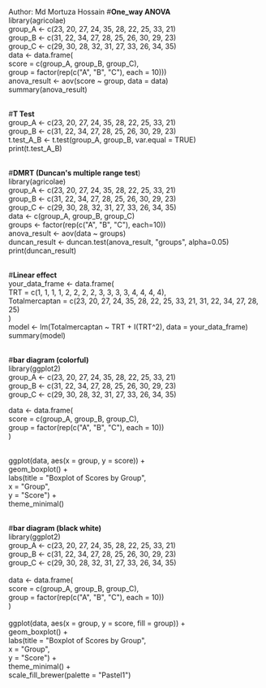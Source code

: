 Author: Md Mortuza Hossain
#**One_way ANOVA** <br>
library(agricolae)<br>
group_A <- c(23, 20, 27, 24, 35, 28, 22, 25, 33, 21)<br>
group_B <- c(31, 22, 34, 27, 28, 25, 26, 30, 29, 23)<br>
group_C <- c(29, 30, 28, 32, 31, 27, 33, 26, 34, 35)<br>
data <- data.frame(<br>
  score = c(group_A, group_B, group_C),<br>
  group = factor(rep(c("A", "B", "C"), each = 10)))<br>
anova_result <- aov(score ~ group, data = data)<br>
summary(anova_result)<br><br>

#**T Test** <br>
group_A <- c(23, 20, 27, 24, 35, 28, 22, 25, 33, 21)<br>
group_B <- c(31, 22, 34, 27, 28, 25, 26, 30, 29, 23)<br>
t.test_A_B <- t.test(group_A, group_B, var.equal = TRUE) <br>
print(t.test_A_B)<br><br>


#**DMRT (Duncan's multiple range test**) <br>
library(agricolae)<br>
group_A <- c(23, 20, 27, 24, 35, 28, 22, 25, 33, 21)<br>
group_B <- c(31, 22, 34, 27, 28, 25, 26, 30, 29, 23)<br>
group_C <- c(29, 30, 28, 32, 31, 27, 33, 26, 34, 35)<br>
data <- c(group_A, group_B, group_C)<br>
groups <- factor(rep(c("A", "B", "C"), each=10))<br>
anova_result <- aov(data ~ groups)<br>
duncan_result <- duncan.test(anova_result, "groups", alpha=0.05)<br>
print(duncan_result)<br><br>


#**Linear effect** <br>
your_data_frame <- data.frame(<br>
  TRT = c(1, 1, 1, 1, 2, 2, 2, 2, 3, 3, 3, 3, 4, 4, 4, 4),<br>
  Totalmercaptan = c(23, 20, 27, 24, 35, 28, 22, 25, 33, 21, 31, 22, 34, 27, 28, 25)<br>
)<br>
model <- lm(Totalmercaptan ~ TRT + I(TRT^2), data = your_data_frame)<br>
summary(model)<br><br>


#**bar diagram (colorful)** <br>
library(ggplot2)<br>
group_A <- c(23, 20, 27, 24, 35, 28, 22, 25, 33, 21)<br>
group_B <- c(31, 22, 34, 27, 28, 25, 26, 30, 29, 23)<br>
group_C <- c(29, 30, 28, 32, 31, 27, 33, 26, 34, 35)<br>

data <- data.frame(<br>
  score = c(group_A, group_B, group_C),<br>
  group = factor(rep(c("A", "B", "C"), each = 10))<br>
)<br><br>

ggplot(data, aes(x = group, y = score)) + <br>
  geom_boxplot() +<br>
  labs(title = "Boxplot of Scores by Group",<br>
       x = "Group",<br>
       y = "Score") +<br>
  theme_minimal()<br><br>



#**bar diagram (black white)** <br>
library(ggplot2)<br>
group_A <- c(23, 20, 27, 24, 35, 28, 22, 25, 33, 21)<br>
group_B <- c(31, 22, 34, 27, 28, 25, 26, 30, 29, 23)<br>
group_C <- c(29, 30, 28, 32, 31, 27, 33, 26, 34, 35)<br>
<br>
data <- data.frame(<br>
  score = c(group_A, group_B, group_C),<br>
  group = factor(rep(c("A", "B", "C"), each = 10))<br>
)<br><br>
ggplot(data, aes(x = group, y = score, fill = group)) + <br>
  geom_boxplot() +<br>
  labs(title = "Boxplot of Scores by Group",<br>
       x = "Group",<br>
       y = "Score") +<br>
  theme_minimal() +<br>
  scale_fill_brewer(palette = "Pastel1")<br><br>

